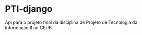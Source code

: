 # PTI-django
Api para o projeto final da disciplina de Projeto de Tecnologia da Informação II no CEUB
